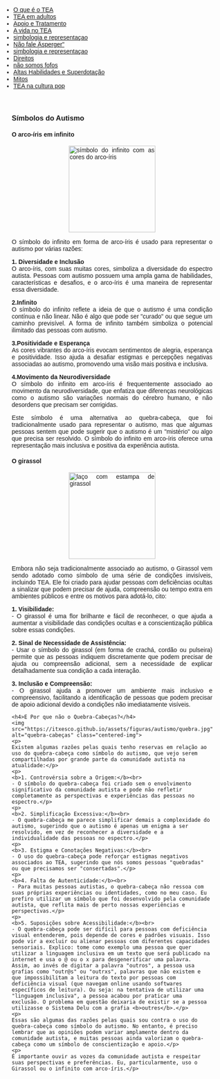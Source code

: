 
<html lang="pt-BR">
<head>
    <meta charset="UTF-8">
    <meta name="viewport" content="width=device-width, initial-scale=1.0">
    <title>Menu de Navegação</title>
    <style>
        body {
            font-family: Arial, sans-serif;
        }
        .menu {
            background-color: #333;
            overflow: hidden;
        }
        .menu a {
            float: left;
            display: block;
            color: white;
            text-align: center;
            padding: 14px 16px;
            text-decoration: none;
        }
        .menu a:hover {
            background-color: #ddd;
            color: black;
        }
        .content {
            padding: 20px;
        }
        p {
            text-align: justify;
        }
        .centered-img {
            display: block;
            margin-left: auto;
            margin-right: auto;
            height: 200px;
            width: auto;
        }
    </style>
</head>
<body>
<div class="navbar">
  <div class="navbar-inner">
      <ul class="nav">
          <li><a href= "/pages/autismo/autismo.html">O que é o TEA</a></li>
          <li><a href= "/pages/autismo/teadultos.html">TEA em adultos</a></li>
          <li><a href= "/pages/autismo/apoioetratamento.html">Apoio e Tratamento</a></li>
            <li><a href= "/pages/autismo/vidanotea.html">A vida no TEA</a></li>
            <li><a href= "/pages/autismo/identificadao.html">simbologia e representaçao</a></li>
            <li><a href= "/pages/autismo/Asperger.html">Não fale Äsperger"</a></li>
            <li><a href= "/pages/autismo/identificadao.html">simbologia e representaçao</a></li>
            <li><a href= "/pages/autismo/direitos.html">Direitos</a></li>
            <li><a href= "/pages/autismo/fofos.html">não somos fofos</a></li>
            <li><a href= "/pages/autismo/habilidades.html">Altas Habilidades e Superdotação</a></li>
            <li><a href= "/pages/autismo/mitos.html">Mitos</a></li>
              <li><a href= "/pages/autismo/namidia.html">TEA na cultura pop</a></li>
      </ul>
  </div>
</div>
<p>
<p>
<div class="content">
<p>
    <h3 id="identificacao">Símbolos do Autismo</h3>
<p>
<h4> O arco-íris em infinito</h4>
<p>
<img src="https://itxesco.github.io/assets/figuras/autismo/infinito.jpg" alt="símbolo do infinito com as cores do arco-íris" class="centered-img">
<p>
O símbolo do infinito em forma de arco-íris é usado para representar o autismo por várias razões:
<p>
<b>1. Diversidade e Inclusão</b><br>
 O arco-íris, com suas muitas cores, simboliza a diversidade do espectro autista. Pessoas com autismo possuem uma ampla gama de habilidades, características e desafios, e o arco-íris é uma maneira de representar essa diversidade.
<p>
<b>2.Infinito</b><br>
O símbolo do infinito reflete a ideia de que o autismo é uma condição contínua e não linear. Não é algo que pode ser "curado" ou que segue um caminho previsível. A forma de infinito também simboliza o potencial ilimitado das pessoas com autismo.
<p>
<b>3.Positividade e Esperança</b><br>
 As cores vibrantes do arco-íris evocam sentimentos de alegria, esperança e positividade. Isso ajuda a desafiar estigmas e percepções negativas associadas ao autismo, promovendo uma visão mais positiva e inclusiva.
<p>
<b>4.Movimento da Neurodiversidade</b><br>
 O símbolo do infinito em arco-íris é frequentemente associado ao movimento da neurodiversidade, que enfatiza que diferenças neurológicas como o autismo são variações normais do cérebro humano, e não desordens que precisam ser corrigidas.
<p>
Este símbolo é uma alternativa ao quebra-cabeça, que foi tradicionalmente usado para representar o autismo, mas que algumas pessoas sentem que pode sugerir que o autismo é um "mistério" ou algo que precisa ser resolvido. O símbolo do infinito em arco-íris oferece uma representação mais inclusiva e positiva da experiência autista.
<p>
    <h4> O girassol </h4>
    <p>
    <img src="https://itxesco.github.io/assets/figuras/autismo/tea_adulto.jpg" alt="laço com estampa de girassol" class="centered-img">
    <p>
    Embora não seja tradicionalmente associado ao autismo, o Girassol vem sendo adotado como símbolo de uma série de condições invisíveis, incluindo TEA. Ele foi criado para ajudar pessoas com deficiências ocultas a sinalizar que podem precisar de ajuda, compreensão ou tempo extra em ambientes públicos e entre os motivos para adotá-lo, cito:</p>
    <p>
    <b>1. Visibilidade:</b><br>
    - O girassol é uma flor brilhante e fácil de reconhecer, o que ajuda a aumentar a visibilidade das condições ocultas e a conscientização pública sobre essas condições.</p>
    <p><b>2. Sinal de Necessidade de Assistência:</b><br>
    - Usar o símbolo do girassol (em forma de crachá, cordão ou pulseira) permite que as pessoas indiquem discretamente que podem precisar de ajuda ou compreensão adicional, sem a necessidade de explicar detalhadamente sua condição a cada interação.</p>
    <p>
    <b>3. Inclusão e Compreensão:</b><br>
    - O girassol ajuda a promover um ambiente mais inclusivo e compreensivo, facilitando a identificação de pessoas que podem precisar de apoio adicional devido a condições não imediatamente visíveis.</p>

    <h4>E Por que não o Quebra-Cabeças?</h4>
    <img src="https://itxesco.github.io/assets/figuras/autismo/quebra.jpg" alt="quebra-cabeças" class="centered-img">
    <p>
    Existem algumas razões pelas quais tenho reservas em relação ao uso do quebra-cabeça como símbolo do autismo, que vejo serem compartilhadas por grande parte da comunidade autista na atualidade:</p>
    <p>
    <b>1. Controvérsia sobre a Origem:</b><br>
    - O símbolo do quebra-cabeça foi criado sem o envolvimento significativo da comunidade autista e pode não refletir completamente as perspectivas e experiências das pessoas no espectro.</p>
    <p>
    <b>2. Simplificação Excessiva:</b><br>
    - O quebra-cabeça me parece simplificar demais a complexidade do autismo, sugerindo que o autismo é apenas um enigma a ser resolvido, em vez de reconhecer a diversidade e a individualidade das pessoas no espectro.</p>
    <p>
    <b>3. Estigma e Conotações Negativas:</b><br>
    - O uso do quebra-cabeça pode reforçar estigmas negativos associados ao TEA, sugerindo que nós somos pessoas "quebradas" ou que precisamos ser "consertadas".</p>
    <p>
    <b>4. Falta de Autenticidade:</b><br>
    - Para muitas pessoas autistas, o quebra-cabeça não ressoa com suas próprias experiências ou identidades, como no meu caso. Eu prefiro utilizar um símbolo que foi desenvolvido pela comunidade autista, que reflita mais de perto nossas experiências e perspectivas.</p>
    <p>
    <b>5. Suposições sobre Acessibilidade:</b><br>
    - O quebra-cabeça pode ser difícil para pessoas com deficiência visual entenderem, pois depende de cores e padrões visuais. Isso pode vir a excluir ou alienar pessoas com diferentes capacidades sensoriais. Explico: tome como exemplo uma pessoa que quer utilizar a linguagem inclusiva em um texto que será publicado na internet e usa o @ ou o x para desgenerificar uma palavra. Assim, ao invés de digitar a palavra "outros", a pessoa usa grafias como "outr@s" ou "outrxs", palavras que não existem e que impossibilitam a leitura do texto por pessoas com deficiência visual (que navegam online usando softwares específicos de leitura). Ou seja: na tentativa de utilizar uma "linguagem inclusiva", a pessoa acabou por praticar uma exclusão. O problema em questão deixaria de existir se a pessoa utilizasse o Sistema Delu com a grafia <b>outres</b>.</p>
    <p>
    Essas são algumas das razões pelas quais sou contra o uso do quebra-cabeça como símbolo do autismo. No entanto, é preciso lembrar que as opiniões podem variar amplamente dentro da comunidade autista, e muitas pessoas ainda valorizam o quebra-cabeça como um símbolo de conscientização e apoio.</p>
    <p>
    É importante ouvir as vozes da comunidade autista e respeitar suas perspectivas e preferências. Eu, particularmente, uso o Girassol ou o infinito com arco-íris.</p>
</div>

</body>
</html>
